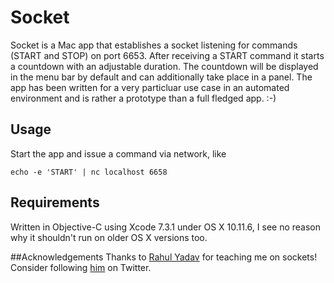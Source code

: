 # Socket

Socket is a Mac app that establishes a socket listening for commands 
(START and STOP) on port 6653.
After receiving a START command it starts a countdown with an adjustable 
duration.
The countdown will be displayed in the menu bar by default and can 
additionally take place in a panel.
The app has been written for a very particluar use case in an automated
environment and is rather a prototype than a full fledged app. :-)

## Usage

Start the app and issue a command via network, like
```shell
echo -e 'START' | nc localhost 6658
```

## Requirements

Written in Objective-C using Xcode 7.3.1 under OS X 10.11.6, I see no 
reason why it shouldn't run on older OS X versions too.

##Acknowledgements
Thanks to [Rahul Yadav](http://codevlog.com/) for teaching me on sockets!
Consider following [him](https://twitter.com/codevlog_com) on Twitter.
